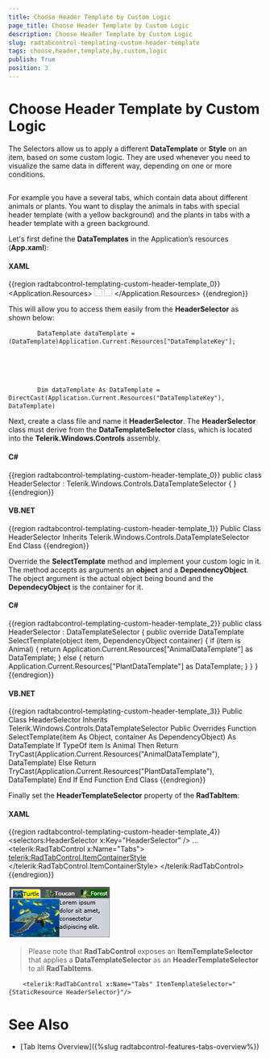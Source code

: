 ```yaml
---
title: Choose Header Template by Custom Logic
page_title: Choose Header Template by Custom Logic
description: Choose Header Template by Custom Logic
slug: radtabcontrol-templating-custom-header-template
tags: choose,header,template,by,custom,logic
publish: True
position: 3
---
```


# Choose Header Template by Custom Logic



The Selectors allow us to apply a different __DataTemplate__ or __Style__ on an item, based on some custom logic. They are used whenever you need to visualize the same data in different way, depending on one or more conditions.
	  

## 

For example you have a several tabs, which contain data about different animals or plants. You want to display the animals in tabs with special header template (with a yellow background) and the plants in tabs with a header template with a green background.
		

Let's first define the __DataTemplates__ in the Application’s resources (__App.xaml__):
		  

#### __XAML__

{{region radtabcontrol-templating-custom-header-template_0}}
	<Application.Resources>
		<DataTemplate x:Key="AnimalDataTemplate">
			<Border Background="Yellow">
				<StackPanel Orientation="Horizontal">
					<Image Source="{Binding ImageSource}" Width="16" Height="16"/>
					<TextBlock Text="{Binding Name}" VerticalAlignment="Center"/>
				</StackPanel>
			</Border>
		</DataTemplate>
		<DataTemplate x:Key="PlantDataTemplate">
			<Border Background="Green">
				<StackPanel Orientation="Horizontal">
					<Image Source="{Binding ImageSource}" Width="16" Height="16"/>
					<TextBlock Text="{Binding Name}" VerticalAlignment="Center"/>
				</StackPanel>
			</Border>
		</DataTemplate>
	</Application.Resources>
	{{endregion}}



This will allow you to access them easily from the __HeaderSelector__ as shown below:

	
			DataTemplate dataTemplate = (DataTemplate)Application.Current.Resources["DataTemplateKey"];
		  



	
			Dim dataTemplate As DataTemplate = DirectCast(Application.Current.Resources("DataTemplateKey"), DataTemplate)
		  



Next, create a class file and name it __HeaderSelector__. The __HeaderSelector__ class must derive from the __DataTemplateSelector__ class, which is located into the __Telerik.Windows.Controls__ assembly.
		

#### __C#__

{{region radtabcontrol-templating-custom-header-template_0}}
	    public class HeaderSelector : Telerik.Windows.Controls.DataTemplateSelector
	    {
	    }
	{{endregion}}



#### __VB.NET__

{{region radtabcontrol-templating-custom-header-template_1}}
		Public Class HeaderSelector
			Inherits Telerik.Windows.Controls.DataTemplateSelector
		End Class
	{{endregion}}



Override the __SelectTemplate__ method and implement your custom logic in it. The method accepts as arguments an __object__ and a __DependencyObject__. The object argument is the actual object being bound and the __DependecyObject__ is the container for it.
		

#### __C#__

{{region radtabcontrol-templating-custom-header-template_2}}
	    public class HeaderSelector : DataTemplateSelector
	    {
	        public override DataTemplate SelectTemplate(object item, DependencyObject container)
	        {
	            if (item is Animal)
	            {
	                return Application.Current.Resources["AnimalDataTemplate"] as DataTemplate;
	            }
	            else
	            {
	                return Application.Current.Resources["PlantDataTemplate"] as DataTemplate;
	            }
	        }
	    }
	{{endregion}}



#### __VB.NET__

{{region radtabcontrol-templating-custom-header-template_3}}
		Public Class HeaderSelector
			Inherits Telerik.Windows.Controls.DataTemplateSelector
			Public Overrides Function SelectTemplate(item As Object, container As DependencyObject) As DataTemplate
				If TypeOf item Is Animal Then
					Return TryCast(Application.Current.Resources("AnimalDataTemplate"), DataTemplate)
				Else
					Return TryCast(Application.Current.Resources("PlantDataTemplate"), DataTemplate)
				End If
			End Function
		End Class
	{{endregion}}



Finally set the __HeaderTemplateSelector__ property of the __RadTabItem__:
		

#### __XAML__

{{region radtabcontrol-templating-custom-header-template_4}}
	<selectors:HeaderSelector x:Key="HeaderSelector" />
	...
	<telerik:RadTabControl x:Name="Tabs">
	    <telerik:RadTabControl.ItemContainerStyle>
	        <Style TargetType="telerik:RadTabItem">
	            <Setter Property="HeaderTemplateSelector" Value="{StaticResource HeaderSelector}" />
	        </Style>
	    </telerik:RadTabControl.ItemContainerStyle>
	</telerik:RadTabControl>
	{{endregion}}

![](images/RadTabControl_Figure_00640.png)

>Please note that __RadTabControl__ exposes an __ItemTemplateSelector__ that applies a __DataTemplateSelector__ as an __HeaderTemplateSelector__ to all __RadTabItems__.
		
		<telerik:RadTabControl x:Name="Tabs" ItemTemplateSelector="{StaticResource HeaderSelector}"/>	
		

# See Also

 * [Tab Items Overview]({%slug radtabcontrol-features-tabs-overview%})
